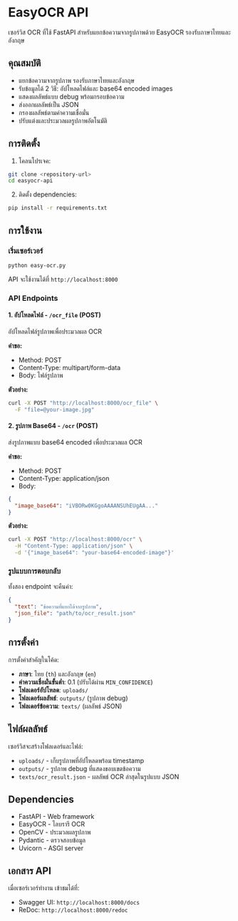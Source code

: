 # EasyOCR API

เซอร์วิส OCR ที่ใช้ FastAPI สำหรับแยกข้อความจากรูปภาพด้วย EasyOCR รองรับภาษาไทยและอังกฤษ

## คุณสมบัติ

- แยกข้อความจากรูปภาพ รองรับภาษาไทยและอังกฤษ
- รับข้อมูลได้ 2 วิธี: อัปโหลดไฟล์และ base64 encoded images
- แสดงผลลัพธ์แบบ debug พร้อมกรอบข้อความ
- ส่งออกผลลัพธ์เป็น JSON
- กรองผลลัพธ์ตามค่าความเชื่อมั่น
- ปรับแต่งและประมวลผลรูปภาพอัตโนมัติ

## การติดตั้ง

1. โคลนโปรเจค:
```bash
git clone <repository-url>
cd easyocr-api
```

2. ติดตั้ง dependencies:
```bash
pip install -r requirements.txt
```

## การใช้งาน

### เริ่มเซอร์เวอร์
```bash
python easy-ocr.py
```

API จะใช้งานได้ที่ `http://localhost:8000`

### API Endpoints

#### 1. อัปโหลดไฟล์ - `/ocr_file` (POST)

อัปโหลดไฟล์รูปภาพเพื่อประมวลผล OCR

**คำขอ:**
- Method: POST
- Content-Type: multipart/form-data
- Body: ไฟล์รูปภาพ

**ตัวอย่าง:**
```bash
curl -X POST "http://localhost:8000/ocr_file" \
  -F "file=@your-image.jpg"
```

#### 2. รูปภาพ Base64 - `/ocr` (POST)

ส่งรูปภาพแบบ base64 encoded เพื่อประมวลผล OCR

**คำขอ:**
- Method: POST
- Content-Type: application/json
- Body:
```json
{
  "image_base64": "iVBORw0KGgoAAAANSUhEUgAA..."
}
```

**ตัวอย่าง:**
```bash
curl -X POST "http://localhost:8000/ocr" \
  -H "Content-Type: application/json" \
  -d '{"image_base64": "your-base64-encoded-image"}'
```

### รูปแบบการตอบกลับ

ทั้งสอง endpoint จะคืนค่า:

```json
{
  "text": "ข้อความที่แยกได้จากรูปภาพ",
  "json_file": "path/to/ocr_result.json"
}
```

## การตั้งค่า

การตั้งค่าสำคัญในโค้ด:

- **ภาษา**: ไทย (`th`) และอังกฤษ (`en`)
- **ค่าความเชื่อมั่นขั้นต่ำ**: 0.1 (ปรับได้ผ่าน `MIN_CONFIDENCE`)
- **โฟลเดอร์อัปโหลด**: `uploads/`
- **โฟลเดอร์ผลลัพธ์**: `outputs/` (รูปภาพ debug)
- **โฟลเดอร์ข้อความ**: `texts/` (ผลลัพธ์ JSON)

## ไฟล์ผลลัพธ์

เซอร์วิสจะสร้างโฟลเดอร์และไฟล์:

- `uploads/` - เก็บรูปภาพที่อัปโหลดพร้อม timestamp
- `outputs/` - รูปภาพ debug ที่แสดงขอบเขตข้อความ
- `texts/ocr_result.json` - ผลลัพธ์ OCR ล่าสุดในรูปแบบ JSON

## Dependencies

- FastAPI - Web framework
- EasyOCR - ไลบรารี OCR
- OpenCV - ประมวลผลรูปภาพ
- Pydantic - ตรวจสอบข้อมูล
- Uvicorn - ASGI server

## เอกสาร API

เมื่อเซอร์เวอร์ทำงาน เข้าชมได้ที่:
- Swagger UI: `http://localhost:8000/docs`
- ReDoc: `http://localhost:8000/redoc`